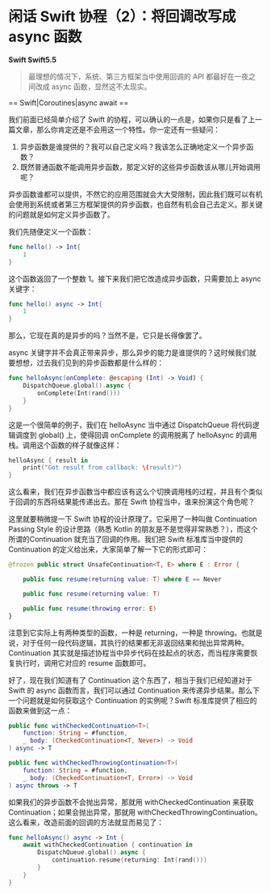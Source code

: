 # 闲话 Swift 协程（2）：将回调改写成 async 函数

**Swift Swift5.5**

> 最理想的情况下，系统、第三方框架当中使用回调的 API 都最好在一夜之间改成 async 函数，显然这不太现实。

==  Swift|Coroutines|async await ==

我们前面已经简单介绍了 Swift 的协程，可以确认的一点是，如果你只是看了上一篇文章，那么你肯定还是不会用这一个特性。你一定还有一些疑问：

1. 异步函数是谁提供的？我可以自己定义吗？我该怎么正确地定义一个异步函数？
2. 既然普通函数不能调用异步函数，那定义好的这些异步函数该从哪儿开始调用呢？

异步函数谁都可以提供，不然它的应用范围就会大大受限制，因此我们既可以有机会使用到系统或者第三方框架提供的异步函数，也自然有机会自己去定义。那关键的问题就是如何定义异步函数了。

我们先随便定义一个函数：

```swift
func hello() -> Int{
    1
}
```

这个函数返回了一个整数 1。接下来我们把它改造成异步函数，只需要加上 async 关键字：

```swift
func hello() async -> Int{
    1
}
```

那么，它现在真的是异步的吗？当然不是，它只是长得像罢了。

async 关键字并不会真正带来异步，那么异步的能力是谁提供的？这时候我们就要想想，过去我们见到的异步函数都是什么样的：

```swift
func helloAsync(onComplete: @escaping (Int) -> Void) {
    DispatchQueue.global().async {
        onComplete(Int(rand()))
    }
}
```

这是一个很简单的例子，我们在 helloAsync 当中通过 DispatchQueue 将代码逻辑调度到 global() 上，使得回调 onComplete 的调用脱离了 helloAsync 的调用栈。调用这个函数的样子就像这样：

```swift
helloAsync { result in
    print("Got result from callback: \(result)")
}
```

这么看来，我们在异步函数当中都应该有这么个切换调用栈的过程，并且有个类似于回调的东西将结果能传递出去。那在 Swift 协程当中，谁来扮演这个角色呢？

这里就要稍微提一下 Swift 协程的设计原理了。它采用了一种叫做 Continuation Passing Style 的设计思路（熟悉 Kotlin 的朋友是不是觉得非常熟悉？），而这个所谓的Continuation 就充当了回调的作用。我们把 Swift 标准库当中提供的 Continuation 的定义给出来，大家简单了解一下它的形式即可：

```swift
@frozen public struct UnsafeContinuation<T, E> where E : Error {

    public func resume(returning value: T) where E == Never

    public func resume(returning value: T)

    public func resume(throwing error: E)
}
```

注意到它实际上有两种类型的函数，一种是 returning，一种是 throwing。也就是说，对于任何一段代码逻辑，其执行的结果都无非返回结果和抛出异常两种。Continuation 其实就是描述协程当中异步代码在挂起点的状态，而当程序需要恢复执行时，调用它对应的 resume 函数即可。

好了，现在我们知道有了 Continuation 这个东西了，相当于我们已经知道对于 Swift 的 async 函数而言，我们可以通过 Continuation 来传递异步结果。那么下一个问题就是如何获取这个 Continuation 的实例呢？Swift 标准库提供了相应的函数来做到这一点：

```swift 
public func withCheckedContinuation<T>(
    function: String = #function, 
    _ body: (CheckedContinuation<T, Never>) -> Void
) async -> T

public func withCheckedThrowingContinuation<T>(
    function: String = #function, 
    _ body: (CheckedContinuation<T, Error>) -> Void
) async throws -> T
```

如果我们的异步函数不会抛出异常，那就用 withCheckedContinuation 来获取 Continuation；如果会抛出异常，那就用 withCheckedThrowingContinuation。这么看来，改造前面的回调的方法就显而易见了：

```swift
func helloAsync() async -> Int {
    await withCheckedContinuation { continuation in
        DispatchQueue.global().async {
            continuation.resume(returning: Int(rand()))
        }
    }
}
```


